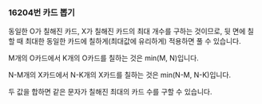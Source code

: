 ### 16204번 카드 뽑기

동일한 O가 칠해진 카드, X가 칠해진 카드의 최대 개수를 구하는 것이므로, 뒷 면에 칠할 때 최대한 동일한 카드에 칠하게(최대값에 유리하게) 적용하면 풀 수 있습니다.

M개의 O카드에서 K개의 O카드를 칠하는 것은 min(M, N)입니다.

N-M개의 X카드에서 N-K개의 X카드를 칠하는 것은 min(N-M, N-K)입니다.

두 값을 합하면 같은 문자가 칠해진 최대의 카드 수를 구할 수 있습니다.